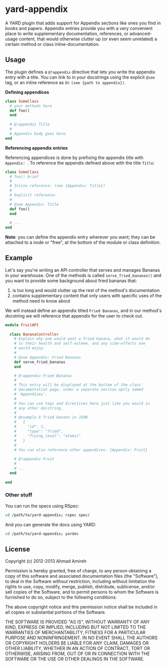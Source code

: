 # yard-appendix

A YARD plugin that adds support for Appendix sections like ones you find in books and papers. Appendix entries provide you with a very convenient place to write supplementary documentation, references, or advanced-usage content, that would otherwise clutter up (or even seem unrelated) a certain method or class inline-documentation.

## Usage

The plugin defines a `@!appendix` directive that lets you write the appendix entry with a title. You can link to in your docstrings using the explicit `@see` tag, or an inline reference as in: `(see {path to appendix})`.

**Defining appendices**

```ruby
class SomeClass
  # your methods here
  def foo()
  end
  
  # @!appendix Title
  #
  # Appendix body goes here.
end
```

**Referencing appendix entries**

Referencing appendices is done by prefixing the appendix title with `Appendix: `. To reference the appendix defined above with the title `Title`:

```ruby
class SomeClass
  # foo() brief
  #
  # Inline reference: (see {Appendix: Title})
  #
  # Explicit reference:
  #
  # @see Appendix: Title
  def foo()
  end
  
  # ...
end
```

**Note**: you can define the appendix entry wherever you want; they can be attached to a node or "free", at the bottom of the module or class definition.

## Example

Let's say you're writing an API controller that serves and manages Bananas in your warehouse. One of the methods is called `serve_fried_bananas()` and you want to provide some background about fried bananas that:

1. is too long and would clutter up the rest of the method's documentation
2. contains supplementary content that only users with specific uses of the method need to know about

We will instead define an appendix titled `Fried Bananas`, and in our method's docstring we will reference that appendix for the user to check out.

```ruby
module FruitAPI
  
  class BananaController
    # Explain why one would want a fried banana, what it would do
    # to their health and self-esteem, and any side-effects one
    # would enjoy.
    #
    # @see Appendix: Fried Bananas
    def serve_fried_bananas
    end

    # @!appendix Fried Bananas
    # 
    # This entry will be displayed at the bottom of the class'
    # documentation page, under a separate section aptly named
    # 'Appendixes'.
    #
    # You can use tags and directives here just like you would in
    # any other docstring.
    #
    # @example A fried banana in JSON
    #   {
    #     "id": 1,
    #     "type": "fried",
    #     "frying_level": "atomic"
    #   }
    #
    # You can also reference other appendices: {Appendix: Fruit}
    
    # @!appendix Fruit
    #
    # ...
  end
  
end
```

### Other stuff

You can run the specs using RSpec:

```bash
cd /path/to/yard-appendix; rspec spec/
```

And you can generate the docs using YARD:

```bash
cd /path/to/yard-appendix; yardoc
```

## License
Copyright (c) 2012-2013 Ahmad Amireh

Permission is hereby granted, free of charge, to any person obtaining a copy of this software and associated documentation files (the "Software"), to deal in the Software without restriction, including without limitation the rights to use, copy, modify, merge, publish, distribute, sublicense, and/or sell copies of the Software, and to permit persons to whom the Software is furnished to do so, subject to the following conditions:

The above copyright notice and this permission notice shall be included in all copies or substantial portions of the Software.

THE SOFTWARE IS PROVIDED "AS IS", WITHOUT WARRANTY OF ANY KIND, EXPRESS OR IMPLIED, INCLUDING BUT NOT LIMITED TO THE WARRANTIES OF MERCHANTABILITY, FITNESS FOR A PARTICULAR PURPOSE AND NONINFRINGEMENT. IN NO EVENT SHALL THE AUTHORS OR COPYRIGHT HOLDERS BE LIABLE FOR ANY CLAIM, DAMAGES OR OTHER LIABILITY, WHETHER IN AN ACTION OF CONTRACT, TORT OR OTHERWISE, ARISING FROM, OUT OF OR IN CONNECTION WITH THE SOFTWARE OR THE USE OR OTHER DEALINGS IN THE SOFTWARE.